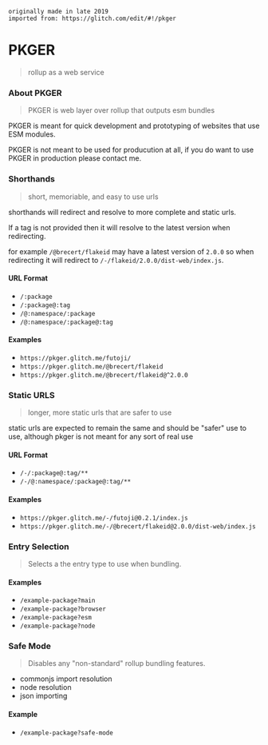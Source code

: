 ```
originally made in late 2019
imported from: https://glitch.com/edit/#!/pkger
```

# PKGER
> rollup as a web service

### About PKGER
> PKGER is web layer over rollup that outputs esm bundles

PKGER is meant for quick development and prototyping of websites that use ESM modules.

PKGER is not meant to be used for producution at all, if you do want to use PKGER in production please contact me.

### Shorthands
> short, memoriable, and easy to use urls

shorthands will redirect and resolve to more complete and static urls.

If a tag is not provided then it will resolve to the latest version when redirecting.

for example `/@brecert/flakeid` may have a latest version of `2.0.0` so when redirecting it will redirect to `/-/flakeid/2.0.0/dist-web/index.js`.

#### URL Format

- `/:package`
- `/:package@:tag`
- `/@:namespace/:package`
- `/@:namespace/:package@:tag`

#### Examples

- `https://pkger.glitch.me/futoji/`
- `https://pkger.glitch.me/@brecert/flakeid`
- `https://pkger.glitch.me/@brecert/flakeid@^2.0.0`

### Static URLS
> longer, more static urls that are safer to use

static urls are expected to remain the same and should be "safer" use to use, although pkger is not meant for any sort of real use

#### URL Format

- `/-/:package@:tag/**`
- `/-/@:namespace/:package@:tag/**`

#### Examples

- `https://pkger.glitch.me/-/futoji@0.2.1/index.js`
- `https://pkger.glitch.me/-/@brecert/flakeid@2.0.0/dist-web/index.js`

### Entry Selection

> Selects a the entry type to use when bundling.

#### Examples

- `/example-package?main`
- `/example-package?browser`
- `/example-package?esm`
- `/example-package?node`

### Safe Mode

> Disables any "non-standard" rollup bundling features.

- commonjs import resolution
- node resolution
- json importing

#### Example

- `/example-package?safe-mode`